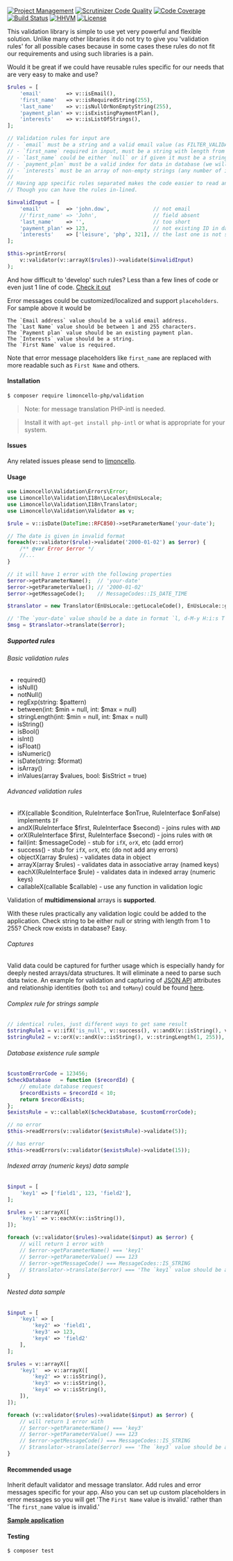 [![Project Management](https://img.shields.io/badge/project-management-blue.svg)](https://waffle.io/limoncello-php/framework)
[![Scrutinizer Code Quality](https://scrutinizer-ci.com/g/limoncello-php/validation/badges/quality-score.png?b=master)](https://scrutinizer-ci.com/g/limoncello-php/validation/?branch=master)
[![Code Coverage](https://scrutinizer-ci.com/g/limoncello-php/validation/badges/coverage.png?b=master)](https://scrutinizer-ci.com/g/limoncello-php/validation/?branch=master)
[![Build Status](https://travis-ci.org/limoncello-php/validation.svg?branch=master)](https://travis-ci.org/limoncello-php/validation)
[![HHVM](https://img.shields.io/hhvm/limoncello-php/validation.svg)](https://travis-ci.org/limoncello-php/validation)
[![License](https://img.shields.io/packagist/l/limoncello-php/validation.svg)](https://packagist.org/packages/limoncello-php/validation)

This validation library is simple to use yet very powerful and flexible solution. Unlike many other libraries it do not try to give you 'validation rules' for all possible cases because in some cases these rules do not fit our requirements and using such libraries is a pain.

Would it be great if we could have reusable rules specific for our needs that are very easy to make and use?

```php
$rules = [
    'email'        => v::isEmail(),
    'first_name'   => v::isRequiredString(255),
    'last_name'    => v::isNullOrNonEmptyString(255),
    'payment_plan' => v::isExistingPaymentPlan(),
    'interests'    => v::isListOfStrings(),
];

// Validation rules for input are
// - `email` must be a string and a valid email value (as FILTER_VALIDATE_EMAIL describes)
// - `first_name` required in input, must be a string with length from 1 to 255
// - `last_name` could be either `null` or if given it must be a string with length from 1 to 255
// - `payment_plan` must be a valid index for data in database (we will emulate request to database)
// - `interests` must be an array of non-empty strings (any number of items, no limit for max length)
//
// Having app specific rules separated makes the code easier to read and reuse.
// Though you can have the rules in-lined.

$invalidInput = [
    'email'        => 'john.dow',              // not email
    //'first_name' => 'John',                  // field absent
    'last_name'    => '',                      // too short
    'payment_plan' => 123,                     // not existing ID in database 
    'interests'    => ['leisure', 'php', 321], // the last one is not string
];

$this->printErrors(
    v::validator(v::arrayX($rules))->validate($invalidInput)
);
```

And how difficult to 'develop' such rules? Less than a few lines of code or even just 1 line of code. [Check it out](/sample/Validation/Validator.php)

Error messages could be customized/localized and support `placeholders`. For sample above it would be

```
The `Email address` value should be a valid email address.
The `Last Name` value should be between 1 and 255 characters.
The `Payment plan` value should be an existing payment plan.
The `Interests` value should be a string.
The `First Name` value is required.
```

Note that error message placeholders like `first_name` are replaced with more readable such as `First Name` and others.

#### Installation

```bash
$ composer require limoncello-php/validation
```

> Note: for message translation PHP-intl is needed.

> Install it with `apt-get install php-intl` or what is appropriate for your system. 

#### Issues

Any related issues please send to [limoncello](https://github.com/limoncello-php/framework).

#### Usage

```php
use Limoncello\Validation\Errors\Error;
use Limoncello\Validation\I18n\Locales\EnUsLocale;
use Limoncello\Validation\I18n\Translator;
use Limoncello\Validation\Validator as v;

$rule = v::isDate(DateTime::RFC850)->setParameterName('your-date');

// The date is given in invalid format
foreach(v::validator($rule)->validate('2000-01-02') as $error) {
    /** @var Error $error */
    //...
}

// it will have 1 error with the following properties
$error->getParameterName();  // 'your-date'
$error->getParameterValue(); // '2000-01-02' 
$error->getMessageCode();    // MessageCodes::IS_DATE_TIME

$translator = new Translator(EnUsLocale::getLocaleCode(), EnUsLocale::getMessages());

// 'The `your-date` value should be a date in format `l, d-M-y H:i:s T`.'
$msg = $translator->translate($error); 
```

##### Supported rules

###### Basic validation rules

* required()
* isNull()
* notNull()
* regExp(string: $pattern)
* between(int: $min = null, int: $max = null)
* stringLength(int: $min = null, int: $max = null)
* isString()
* isBool()
* isInt()
* isFloat()
* isNumeric()
* isDate(string: $format)
* isArray()
* inValues(array $values, bool: $isStrict = true)

###### Advanced validation rules

* ifX(callable $condition, RuleInterface $onTrue, RuleInterface $onFalse) implements `IF`
* andX(RuleInterface $first, RuleInterface $second) - joins rules with `AND`
* orX(RuleInterface $first, RuleInterface $second) - joins rules with `OR`
* fail(int: $messageCode) - stub for `ifX`, `orX`, etc (add error)
* success() - stub for `ifX`, `orX`, etc (do not add any errors)
* objectX(array $rules) - validates data in object
* arrayX(array $rules) - validates data in associative array (named keys)
* eachX(RuleInterface $rule) - validates data in indexed array (numeric keys)
* callableX(callable $callable) - use any function in validation logic

Validation of **multidimensional** arrays is **supported**.

With these rules practically any validation logic could be added to the application. Check string to be either null or string with length from 1 to 255? Check row exists in database? Easy.

###### Captures

Valid data could be captured for further usage which is especially handy for deeply nested arrays/data structures. It will eliminate a need to parse such data twice. An example for validation and capturing of [JSON API](http://jsonapi.org/) attributes and relationship identities (both `to1` and `toMany`) could be found [here](/tests/CapturesTest.php). 

###### Complex rule for strings sample

```php
// identical rules, just different ways to get same result
$stringRule1 = v::ifX('is_null', v::success(), v::andX(v::isString(), v::stringLength(1, 255)));
$stringRule2 = v::orX(v::andX(v::isString(), v::stringLength(1, 255)), v::isNull());
```

###### Database existence rule sample

```php
$customErrorCode = 123456;
$checkDatabase   = function ($recordId) {
    // emulate database request
    $recordExists = $recordId < 10;
    return $recordExists;
};
$existsRule = v::callableX($checkDatabase, $customErrorCode);

// no error
$this->readErrors(v::validator($existsRule)->validate(5));

// has error
$this->readErrors(v::validator($existsRule)->validate(15));
```

###### Indexed array (numeric keys) data sample

```php
$input = [
    'key1' => ['field1', 123, 'field2'],
];

$rules = v::arrayX([
    'key1' => v::eachX(v::isString()),
]);

foreach (v::validator($rules)->validate($input) as $error) {
    // will return 1 error with
    // $error->getParameterName() === 'key1'
    // $error->getParameterValue() === 123
    // $error->getMessageCode() === MessageCodes::IS_STRING
    // $translator->translate($error) === 'The `key1` value should be a string.'
}
```

###### Nested data sample

```php
$input = [
    'key1' => [
        'key2' => 'field1',
        'key3' => 123,
        'key4' => 'field2'
    ],
];

$rules = v::arrayX([
    'key1'  => v::arrayX([
        'key2' => v::isString(),
        'key3' => v::isString(),
        'key4' => v::isString(),
    ]),
]);

foreach (v::validator($rules)->validate($input) as $error) {
    // will return 1 error with
    // $error->getParameterName() === 'key3'
    // $error->getParameterValue() === 123
    // $error->getMessageCode() === MessageCodes::IS_STRING
    // $translator->translate($error) === 'The `key3` value should be a string.'
}
```

#### Recommended usage

Inherit default validator and message translator. Add rules and error messages specific for your app. Also you can set up custom placeholders in error messages so you will get 'The `First Name` value is invalid.' rather than 'The `first_name` value is invalid.'

**[Sample application](/sample)**

#### Testing

```bash
$ composer test
```

